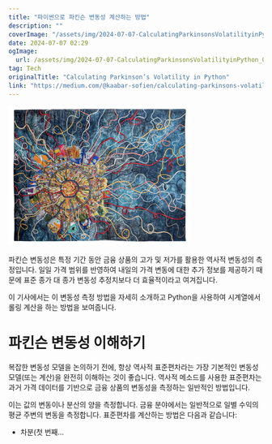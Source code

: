 ```yaml
---
title: "파이썬으로 파킨슨 변동성 계산하는 방법"
description: ""
coverImage: "/assets/img/2024-07-07-CalculatingParkinsonsVolatilityinPython_0.png"
date: 2024-07-07 02:29
ogImage: 
  url: /assets/img/2024-07-07-CalculatingParkinsonsVolatilityinPython_0.png
tag: Tech
originalTitle: "Calculating Parkinson’s Volatility in Python"
link: "https://medium.com/@kaabar-sofien/calculating-parkinsons-volatility-in-python-477ec5f13a1b"
---
```



![Parkinson’s volatility](/assets/img/2024-07-07-CalculatingParkinsonsVolatilityinPython_0.png)

파킨슨 변동성은 특정 기간 동안 금융 상품의 고가 및 저가를 활용한 역사적 변동성의 측정입니다. 일일 가격 범위를 반영하여 내일의 가격 변동에 대한 추가 정보를 제공하기 때문에 표준 종가 대 종가 변동성 추정치보다 더 효율적이라고 여겨집니다.

이 기사에서는 이 변동성 측정 방법을 자세히 소개하고 Python을 사용하여 시계열에서 롤링 계산을 하는 방법을 보여줍니다.

# 파킨슨 변동성 이해하기

<!-- TIL 수평 -->
<ins class="adsbygoogle"
     style="display:block"
     data-ad-client="ca-pub-4877378276818686"
     data-ad-slot="1549334788"
     data-ad-format="auto"
     data-full-width-responsive="true"></ins>
<script>
(adsbygoogle = window.adsbygoogle || []).push({});
</script>

복잡한 변동성 모델을 논의하기 전에, 항상 역사적 표준편차라는 가장 기본적인 변동성 모델(또는 계산)을 완전히 이해하는 것이 좋습니다. 역사적 메소드를 사용한 표준편차는 과거 가격 데이터를 기반으로 금융 상품의 변동성을 측정하는 일반적인 방법입니다.

이는 값의 변동이나 분산의 양을 측정합니다. 금융 분야에서는 일반적으로 일별 수익의 평균 주변의 변동을 측정합니다. 표준편차를 계산하는 방법은 다음과 같습니다:

- 차분(첫 번째...